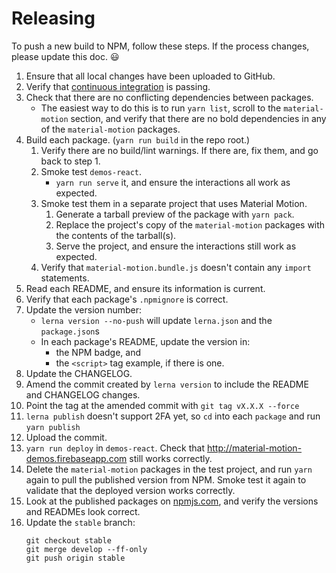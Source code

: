 # Releasing #

To push a new build to NPM, follow these steps.  If the process changes, please update this doc. :smiley:

1.  Ensure that all local changes have been uploaded to GitHub.
2.  Verify that [continuous integration](https://circleci.com/gh/material-motion/material-motion-js) is passing.
3.  Check that there are no conflicting dependencies between packages.
    - The easiest way to do this is to run `yarn list`, scroll to the `material-motion` section, and verify that there are no bold dependencies in any of the `material-motion` packages.
4.  Build each package.  (`yarn run build` in the repo root.)
    1.  Verify there are no build/lint warnings.  If there are, fix them, and go back to step 1.
    2.  Smoke test `demos-react`.
        -   `yarn run serve` it, and ensure the interactions all work as expected.
    3.  Smoke test them in a separate project that uses Material Motion.
        1.  Generate a tarball preview of the package with `yarn pack`.
        2.  Replace the project's copy of the `material-motion` packages with the contents of the tarball(s).
        3.  Serve the project, and ensure the interactions still work as expected.
    4.  Verify that `material-motion.bundle.js` doesn't contain any `import` statements.
5.  Read each README, and ensure its information is current.
6.  Verify that each package's `.npmignore` is correct.
7.  Update the version number:
    -   `lerna version --no-push` will update `lerna.json` and the `package.json`s
    -   In each package's README, update the version in:
        -   the NPM badge, and
        -   the `<script>` tag example, if there is one.
8.  Update the CHANGELOG.
9.  Amend the commit created by `lerna version` to include the README and CHANGELOG changes.
10. Point the tag at the amended commit with `git tag vX.X.X --force`
11. `lerna publish` doesn't support 2FA yet, so `cd` into each `package` and run `yarn publish`
12. Upload the commit.
11. `yarn run deploy` in `demos-react`.  Check that http://material-motion-demos.firebaseapp.com still works correctly.
12. Delete the `material-motion` packages in the test project, and run `yarn` again to pull the published version from NPM.  Smoke test it again to validate that the deployed version works correctly.
13. Look at the published packages on [npmjs.com](https://www.npmjs.com/package/material-motion), and verify the versions and READMEs look correct.
14. Update the `stable` branch:
    ```
    git checkout stable
    git merge develop --ff-only
    git push origin stable
    ```
